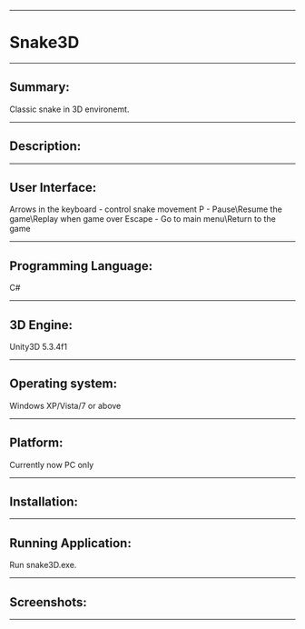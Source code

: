 --------------------------------------------------------------------------------------------------------------
# Snake3D
--------------------------------------------------------------------------------------------------------------

Summary:
--------
Classic snake in 3D environemt.

--------------------------------------------------------------------------------------------------------------

Description:
------------

--------------------------------------------------------------------------------------------------------------

User Interface:
---------------
Arrows in the keyboard - control snake movement
P - Pause\Resume the game\Replay when game over
Escape - Go to main menu\Return to the game

--------------------------------------------------------------------------------------------------------------


Programming Language:
---------------------
C#

--------------------------------------------------------------------------------------------------------------

3D Engine:
----------
Unity3D 5.3.4f1

--------------------------------------------------------------------------------------------------------------

Operating system:
-----------------
Windows XP/Vista/7 or above

----------------------------------------------------------------------------------------------------------------

Platform:
---------
Currently now PC only

----------------------------------------------------------------------------------------------------------------

Installation:
-------------


--------------------------------------------------------------------------------------------------------------

Running Application:
-----------------------------------------------------
Run snake3D.exe.

--------------------------------------------------------------------------------------------------------------

Screenshots:
-----------------------------------------------------


--------------------------------------------------------------------------------------------------------------
